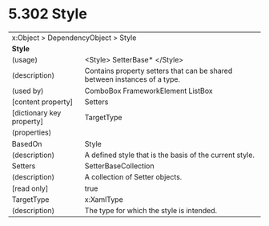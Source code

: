 <html dir="LTR" xmlns:mshelp="http://msdn.microsoft.com/mshelp" xmlns:ddue="http://ddue.schemas.microsoft.com/authoring/2003/5" xmlns:xlink="http://www.w3.org/1999/xlink" xmlns:tool="http://www.microsoft.com/tooltip">

<body>
 <input type="hidden" id="userDataCache" class="userDataStyle">
 <input type="hidden" id="hiddenScrollOffset">
 <img id="dropDownImage" style="display:none; height:0; width:0;" src="../local/drpdown.gif">
 <img id="dropDownHoverImage" style="display:none; height:0; width:0;" src="../local/drpdown_orange.gif">
 <img id="collapseImage" style="display:none; height:0; width:0;" src="../local/collapse.gif">
 <img id="expandImage" style="display:none; height:0; width:0;" src="../local/exp.gif">
 <img id="collapseAllImage" style="display:none; height:0; width:0;" src="../local/collall.gif">
 <img id="expandAllImage" style="display:none; height:0; width:0;" src="../local/expall.gif">
 <img id="copyImage" style="display:none; height:0; width:0;" src="../local/copycode.gif">
 <img id="copyHoverImage" style="display:none; height:0; width:0;" src="../local/copycodeHighlight.gif">
 <div id="header"><h1 class="heading">5.302 Style</h1></div>

 <div id="mainSection">
 <div id="mainBody">
 <div id="allHistory" class="saveHistory" onsave="saveAll()" onload="loadAll()"></div>
 <p xmlns:wsd="http://wsdev.schemas.microsoft.com/authoring/2008/2" xmlns:msxsl="urn:schemas-microsoft-com:xslt" xmlns:script="urn:script" xmlns:build="urn:build">
 </p>
 <div id="sectionSection0" class="section" name="collapseableSection">
 <content xmlns="http://ddue.schemas.microsoft.com/authoring/2003/5" xmlns:wsd="http://wsdev.schemas.microsoft.com/authoring/2008/2" xmlns:msxsl="urn:schemas-microsoft-com:xslt" xmlns:script="urn:script" xmlns:build="urn:build">
 </content>
 </div>
 <div id="sectionSection1" class="section" name="collapseableSection">
 <content xmlns="http://ddue.schemas.microsoft.com/authoring/2003/5" xmlns:wsd="http://wsdev.schemas.microsoft.com/authoring/2008/2" xmlns:msxsl="urn:schemas-microsoft-com:xslt" xmlns:script="urn:script" xmlns:build="urn:build">
 <table class="ProtocolAuthoredTable" xmlns="">
 <tr><td colspan="2">
<mshelp:link keywords="55aacd72-e114-4aa1-b774-3f7ded5e1f7d" tabindex="0">x:Object</mshelp:link> &gt; <mshelp:link keywords="c4d521a5-4c74-448c-997c-0e9e9c99e9b7" tabindex="0">DependencyObject</mshelp:link> &gt; <mshelp:link keywords="3184be4a-9a69-4ada-8b08-5be2ae34178d" tabindex="0">Style</mshelp:link> </td>
 </tr>
 <tr><td colspan="2">
 <b>Style</b> </td>
 </tr>
 <tr><td><div class="indent0">(usage)</div></td>
 <td>&lt;Style&gt; <mshelp:link keywords="f66a8544-8590-4c24-b9d1-2f47f1004065" tabindex="0">SetterBase</mshelp:link>* &lt;/Style&gt;</td>
 </tr>
 <tr><td><div class="indent0">(description)</div></td>
 <td>Contains property setters that can be shared between instances of a type.</td>
 </tr>
 <tr><td><div class="indent0">(used by)</div></td>
 <td><mshelp:link keywords="8627b6d1-3ba2-41f5-b449-06bc88f8aa30" tabindex="0">ComboBox</mshelp:link> <mshelp:link keywords="77d2aa00-6f1c-4b4b-9b97-7292afdb6ba3" tabindex="0">FrameworkElement</mshelp:link> <mshelp:link keywords="60edaed4-194c-4a09-84b0-a45d1479ff95" tabindex="0">ListBox</mshelp:link></td>
 </tr>
 <tr><td><div class="indent0">[content property]</div></td>
 <td><mshelp:link keywords="3184be4a-9a69-4ada-8b08-5be2ae34178d" tabindex="0">Setters</mshelp:link></td>
 </tr>
 <tr><td><div class="indent0">[dictionary key property]</div></td>
 <td><mshelp:link keywords="3184be4a-9a69-4ada-8b08-5be2ae34178d" tabindex="0">TargetType</mshelp:link></td>
 </tr>
 <tr><td><div class="indent0">(properties)</div></td>
 <td></td>
 </tr>
 <tr><td><div class="indent2">BasedOn</div></td>
 <td><mshelp:link keywords="3184be4a-9a69-4ada-8b08-5be2ae34178d" tabindex="0">Style</mshelp:link></td>
 </tr>
 <tr><td><div class="indent4">(description)</div></td>
 <td>A defined style that is the basis of the current style.</td>
 </tr>
 <tr><td><div class="indent2">Setters</div></td>
 <td><mshelp:link keywords="4a71d4cd-98c6-4bda-a8a4-602a3e4101b9" tabindex="0">SetterBaseCollection</mshelp:link></td>
 </tr>
 <tr><td><div class="indent4">(description)</div></td>
 <td>A collection of Setter objects.</td>
 </tr>
 <tr><td><div class="indent4">[read only]</div></td>
 <td>true</td>
 </tr>
 <tr><td><div class="indent2">TargetType</div></td>
 <td><mshelp:link keywords="03da577d-dbda-49d9-9c12-3aa810687f31" tabindex="0">x:XamlType</mshelp:link></td>
 </tr>
 <tr><td><div class="indent4">(description)</div></td>
 <td>The type for which the style is intended.</td>
 </tr>
</table>
 </content>
 </div>
 <!--[if gte IE 5]>
 <tool:tip element="languageFilterToolTip" avoidmouse="false"/>
 <![endif]-->
 </div>
 <a name="feedback"></a><span></span>
 </div>
</body></html>
